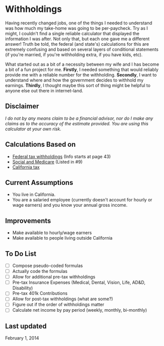 Withholdings
============
Having recently changed jobs, one of the things I needed to understand was how much my take-home was going to be per-paycheck. Try as I might, I couldn't find a single reliable calculator that displayed the information I was after. Not only that, but each one gave me a different answer! Truth be told, the federal (and state's) calculations for this are extremely confusing and based on several layers of conditional statements (if you're married, if you're withholding extra, if you have kids, etc).

What started out as a bit of a necessity between my wife and I has become a bit of a fun project for me. **Firstly**, I needed something that would reliably provide me with a reliable number for the withholding. **Secondly**, I want to understand where and how the government decides to withhold my earnings. **Thirdly**, I thought maybe this sort of thing might be helpful to anyone else out there in internet-land.

## Disclaimer
*I do not by any means claim to be a financial advisor, nor do I make any claims as to the accuracy of the estimate provided. You are using this calculator at your own risk.*

## Calculations Based on
* [Federal tax withholdings](http://www.irs.gov/pub/irs-pdf/p15.pdf) (Info starts at page 43)
* [Social and Medicare](http://www.irs.gov/publications/p15/ar02.html#en_US_2014_publink1000202402)  (Listed in #9)
* [California tax](http://www.edd.ca.gov/pdf_pub_ctr/14methb.pdf)

## Current Assumptions
* You live in California.
* You are a salaried employee (currently doesn't account for hourly or wage earners) and you know your annual gross income.

## Improvements
* Make available to hourly/wage earners
* Make available to people living outside California

## To Do List
* [ ] Compose pseudo-coded formulas
* [ ] Actually code the formulas
* [ ] Allow for additional pre-tax withholdings
* [ ] Pre-tax Insurance Expenses (Medical, Dental, Vision, Life, AD&D, Disability)
* [ ] Pre-tax 401k Contributions
* [ ] Allow for post-tax withholdings (what are some?)
* [ ] Figure out if the order of withholdings matter
* [ ] Calculate net income by pay period (weekly, monthly, bi-monthly)

## Last updated
February 1, 2014